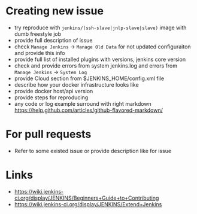 # Creating new issue

- try reproduce with `jenkins/(ssh-slave|jnlp-slave|slave)` image with dumb freestyle job
- provide full description of issue
- check `Manage Jenkins` -> `Manage Old Data` for not updated configuraiton and provide this info
- provide full list of installed plugins with versions, jenkins core version
- check and provide errors from system jenkins.log and errors from `Manage Jenkins` -> `System Log`
- provide Cloud section from $JENKINS_HOME/config.xml file
- describe how your docker infrastructure looks like
- provide docker host/api version
- provide steps for reproducing
- any code or log example surround with right markdown https://help.github.com/articles/github-flavored-markdown/

# For pull requests

- Refer to some existed issue or provide description like for issue

# Links

- https://wiki.jenkins-ci.org/display/JENKINS/Beginners+Guide+to+Contributing
- https://wiki.jenkins-ci.org/display/JENKINS/Extend+Jenkins
